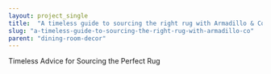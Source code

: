 ```yaml
---
layout: project_single
title:  "A timeless guide to sourcing the right rug with Armadillo & Co"
slug: "a-timeless-guide-to-sourcing-the-right-rug-with-armadillo-co"
parent: "dining-room-decor"
---
```

Timeless Advice for Sourcing the Perfect Rug
